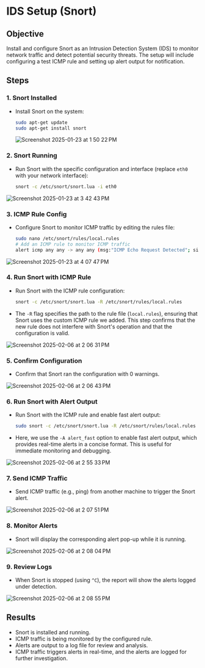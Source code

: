 # IDS Setup (Snort)

## Objective
Install and configure Snort as an Intrusion Detection System (IDS) to monitor network traffic and detect potential security threats. The setup will include configuring a test ICMP rule and setting up alert output for notification.

## Steps

### 1. **Snort Installed**
   - Install Snort on the system:
     ```bash
     sudo apt-get update
     sudo apt-get install snort
     ```
     ![Screenshot 2025-01-23 at 1 50 22 PM](https://github.com/user-attachments/assets/48e7e675-4c3f-4489-bdc7-2e955d2ea219)


### 2. **Snort Running**
   - Run Snort with the specific configuration and interface (replace `eth0` with your network interface):
     ```bash
     snort -c /etc/snort/snort.lua -i eth0
     ```
![Screenshot 2025-01-23 at 3 42 43 PM](https://github.com/user-attachments/assets/65653cb9-c1d1-4826-9dc3-9350ec6ea784)



### 3. **ICMP Rule Config**
   - Configure Snort to monitor ICMP traffic by editing the rules file:
     ```bash
     sudo nano /etc/snort/rules/local.rules
     # Add an ICMP rule to monitor ICMP traffic
     alert icmp any any -> any any (msg:"ICMP Echo Request Detected"; sid:1000001; rev:1;)
     ```
![Screenshot 2025-01-23 at 4 07 47 PM](https://github.com/user-attachments/assets/6f559cd4-f4f9-48c1-b644-e38c38cc91a6)


### 4. **Run Snort with ICMP Rule**
   - Run Snort with the ICMP rule configuration:
     
     ```bash
     snort -c /etc/snort/snort.lua -R /etc/snort/rules/local.rules
     ```
   - The `-R` flag specifies the path to the rule file (`local.rules`), ensuring that Snort uses the custom ICMP rule we added. This step confirms that the new rule does not interfere with Snort's operation and that the configuration is valid.

![Screenshot 2025-02-06 at 2 06 31 PM](https://github.com/user-attachments/assets/7e782220-6637-43e9-9fd9-6376f794f73c)



### 5. **Confirm Configuration**
   - Confirm that Snort ran the configuration with 0 warnings.

![Screenshot 2025-02-06 at 2 06 43 PM](https://github.com/user-attachments/assets/26c0992f-77da-409d-b252-cb792d7ce194)



### 6. **Run Snort with Alert Output**
   - Run Snort with the ICMP rule and enable fast alert output:
     
     ```bash
     sudo snort -c /etc/snort/snort.lua -R /etc/snort/rules/local.rules -i eth0 -A alert_fast
     ```
   - Here, we use the `-A alert_fast` option to enable fast alert output, which provides real-time alerts in a concise format. This is useful for immediate monitoring and debugging.


![Screenshot 2025-02-06 at 2 55 33 PM](https://github.com/user-attachments/assets/3519fb15-460a-44ae-b6d5-72f65aa615cf)




### 7. **Send ICMP Traffic**
   - Send ICMP traffic (e.g., ping) from another machine to trigger the Snort alert.


![Screenshot 2025-02-06 at 2 07 51 PM](https://github.com/user-attachments/assets/eaa5d24e-2016-4cde-97e9-04b6f0448613)



### 8. **Monitor Alerts**
   - Snort will display the corresponding alert pop-up while it is running.


![Screenshot 2025-02-06 at 2 08 04 PM](https://github.com/user-attachments/assets/3c407432-2091-4113-860d-f705b25c24a7)


### 9. **Review Logs**
   - When Snort is stopped (using `^C`), the report will show the alerts logged under detection.

![Screenshot 2025-02-06 at 2 08 55 PM](https://github.com/user-attachments/assets/44e780d6-ce21-4849-a1b4-181d021244dc)



## Results
- Snort is installed and running.
- ICMP traffic is being monitored by the configured rule.
- Alerts are output to a log file for review and analysis.
- ICMP traffic triggers alerts in real-time, and the alerts are logged for further investigation.
